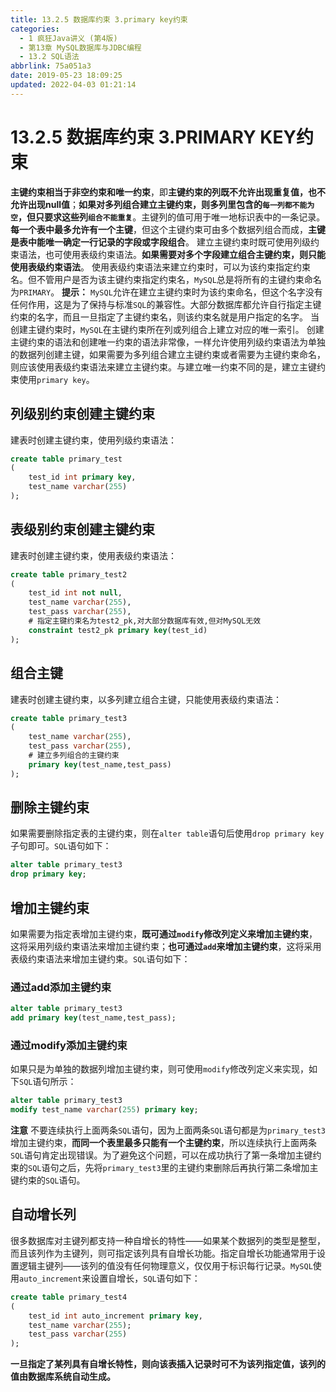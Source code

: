 ```yaml
---
title: 13.2.5 数据库约束 3.primary key约束
categories: 
  - 1 疯狂Java讲义 (第4版)
  - 第13章 MySQL数据库与JDBC编程
  - 13.2 SQL语法
abbrlink: 75a051a3
date: 2019-05-23 18:09:25
updated: 2022-04-03 01:21:14
---
```

# 13.2.5 数据库约束 3.PRIMARY KEY约束 #
**主键约束相当于非空约束和唯一约束**，即**主键约束的列既不允许出现重复值，也不允许出现null值**；**如果对多列组合建立主键约束，则多列里包含的`每一列都不能为空`，但只要求这些列`组合不能重复`**。主键列的值可用于唯一地标识表中的一条记录。
**每一个表中最多允许有一个主键**，但这个主键约束可由多个数据列组合而成，**主键是表中能唯一确定一行记录的字段或字段组合**。
建立主键约束时既可使用列级约束语法，也可使用表级约束语法。**如果需要对多个字段建立组合主键约束，则只能使用表级约束语法**。
使用表级约束语法来建立约束时，可以为该约束指定约束名。但不管用户是否为该主键约束指定约束名，`MySQL`总是将所有的主键约束命名为`PRIMARY`。
**提示：**
`MySQL`允许在建立主键约束时为该约束命名，但这个名字没有任何作用，这是为了保持与标准`SQL`的兼容性。大部分数据库都允许自行指定主键约束的名字，而且一旦指定了主键约束名，则该约束名就是用户指定的名字。
当创建主键约束时，`MySQL`在主键约束所在列或列组合上建立对应的唯一索引。
创建主键约束的语法和创建唯一约束的语法非常像，一样允许使用列级约束语法为单独的数据列创建主键，如果需要为多列组合建立主键约束或者需要为主键约束命名，则应该使用表级约束语法来建立主键约束。与建立唯一约束不同的是，建立主键约束使用`primary key`。
## 列级别约束创建主键约束 ##
建表时创建主键约束，使用列级约束语法：
```sql
create table primary_test
(
    test_id int primary key,
    test_name varchar(255)
);
```
## 表级别约束创建主键约束 ##
建表时创建主键约束，使用表级约束语法：
```sql
create table primary_test2
(
    test_id int not null,
    test_name varchar(255),
    test_pass varchar(255),
    # 指定主键约束名为test2_pk,对大部分数据库有效,但对MySQL无效
    constraint test2_pk primary key(test_id)
);
```
## 组合主键 ##
建表时创建主键约束，以多列建立组合主键，只能使用表级约束语法：
```sql
create table primary_test3
(
    test_name varchar(255),
    test_pass varchar(255),
    # 建立多列组合的主键约束
    primary key(test_name,test_pass)
);
```
## 删除主键约束 ##
如果需要删除指定表的主键约束，则在`alter table`语句后使用`drop primary key`子句即可。`SQL`语句如下：
```sql
alter table primary_test3
drop primary key;
```
## 增加主键约束 ##
如果需要为指定表增加主键约束，**既可通过`modify`修改列定义来增加主键约束**，这将采用列级约束语法来增加主键约束；**也可通过`add`来增加主键约束**，这将采用表级约束语法来增加主键约束。`SQL`语句如下：
### 通过add添加主键约束 ###
```sql
alter table primary_test3
add primary key(test_name,test_pass);
```
### 通过modify添加主键约束 ###
如果只是为单独的数据列增加主键约束，则可使用`modify`修改列定义来实现，如下`SQL`语句所示：
```sql
alter table primary_test3
modify test_name varchar(255) primary key;
```
**注意**
不要连续执行上面两条`SQL`语句，因为上面两条`SQL`语句都是为`primary_test3`增加主键约束，**而同一个表里最多只能有一个主键约束**，所以连续执行上面两条`SQL`语句肯定出现错误。为了避免这个问题，可以在成功执行了第一条增加主键约束的`SQL`语句之后，先将`primary_test3`里的主键约束删除后再执行第二条增加主键约束的`SQL`语句。
## 自动增长列 ##
很多数据库对主键列都支持一种自增长的特性——如果某个数据列的类型是整型，而且该列作为主键列，则可指定该列具有自增长功能。指定自增长功能通常用于设置逻辑主键列——该列的值没有任何物理意义，仅仅用于标识每行记录。`MySQL`使用`auto_increment`来设置自增长，`SQL`语句如下：
```sql
create table primary_test4
(
    test_id int auto_increment primary key,
    test_name varchar(255);
    test_pass varchar(255)
);
```
**一旦指定了某列具有自增长特性，则向该表插入记录时可不为该列指定值，该列的值由数据库系统自动生成。**

